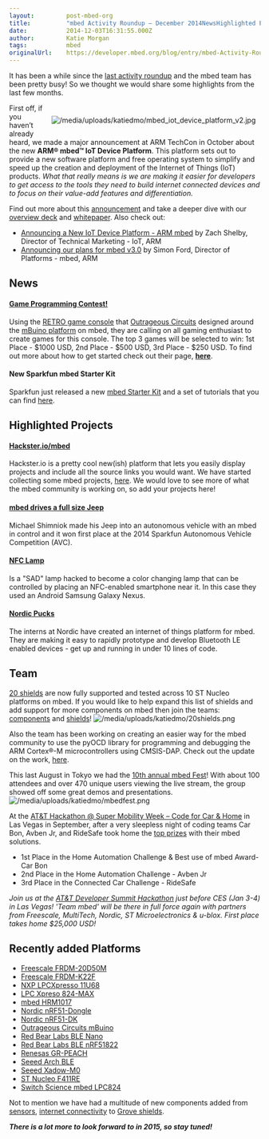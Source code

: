 ```yaml
---
layout:         post-mbed-org
title:          "mbed Activity Roundup – December 2014NewsHighlighted ProjectsTeamRecently added Platforms"
date:           2014-12-03T16:31:55.000Z
author:         Katie Morgan
tags:           mbed
originalUrl:    https://developer.mbed.org/blog/entry/mbed-Activity-Roundup-Dec-2014/
---
```


<p>
  It has been a while since the <a href=
  "https://developer.mbed.org/blog/entry/mbed-Activity-Roundup-April-2014/">
  last activity roundup</a> and the mbed team has been pretty busy!
  So we thought we would share some highlights from the last few
  months.
</p>
<div style="padding: 10px; float:right">
  <p>
    <img src=
    "https://developer.mbed.org/media/uploads/katiedmo/mbed_iot_device_platform_v2.jpg"
    alt="/media/uploads/katiedmo/mbed_iot_device_platform_v2.jpg"
    title=
    "/media/uploads/katiedmo/mbed_iot_device_platform_v2.jpg">
  </p>
</div>
<p>
  First off, if you haven’t already heard, we made a major
  announcement at ARM TechCon in October about the new <strong>ARM®
  mbed™ IoT Device Platform</strong>. This platform sets out to
  provide a new software platform and free operating system to
  simplify and speed up the creation and deployment of the Internet
  of Things (IoT) products. <em>What that really means is we are
  making it easier for developers to get access to the tools they
  need to build internet connected devices and to focus on their
  value-add features and differentiation.</em>
</p>
<p>
  Find out more about this <a href=
  "http://info.arm.com/gC000i800103AX0jS000fr0" rel=
  "nofollow">announcement</a> and take a deeper dive with our
  <a href=
  "http://community.arm.com/groups/internet-of-things/blog/2014/11/03/arm-mbed-overview"
  rel="nofollow">overview deck</a> and <a href=
  "http://info.arm.com/I030jS00800Xij100s0AX00" rel=
  "nofollow">whitepaper</a>. Also check out:
</p>
<ul>
  <li>
    <a href="http://info.arm.com/K0000SA008rD1gj0003i0X0" rel=
    "nofollow">Announcing a New IoT Device Platform - ARM mbed</a>
    by Zach Shelby, Director of Technical Marketing - IoT, ARM
  </li>
  <li>
    <a href="http://info.arm.com/Mi0X0000Sr03j00h800A0E1" rel=
    "nofollow">Announcing our plans for mbed v3.0</a> by Simon
    Ford, Director of Platforms - mbed, ARM
  </li>
</ul>
<h2>
  News
</h2>
<h4>
  <a href="http://www.outrageouscircuits.com/contest" rel=
  "nofollow">Game Programming Contest!</a>
</h4>
<p>
  Using the <a href=
  "http://developer.mbed.org/teams/Outrageous-Circuits/wiki/RETRO_Game_Console">
  RETRO game console</a> that <a href=
  "http://developer.mbed.org/teams/Outrageous-Circuits/">Outrageous
  Circuits</a> designed around the <a href=
  "http://developer.mbed.org/platforms/Outrageous-Circuits-mBuino/">
  mBuino platform</a> on mbed, they are calling on all gaming
  enthusiast to create games for this console. The top 3 games will
  be selected to win: 1st Place - $1000 USD, 2nd Place - $500 USD,
  3rd Place - $250 USD. To find out more about how to get started
  check out their page, <strong><a href=
  "http://www.outrageouscircuits.com/contest" rel=
  "nofollow">here</a></strong>.
</p>
<h4>
  New Sparkfun mbed Starter Kit
</h4>
<p>
  Sparkfun just released a new <a href=
  "https://www.sparkfun.com/products/12968" rel="nofollow">mbed
  Starter Kit</a> and a set of tutorials that you can find <a href=
  "http://sparkfun.com/mbedkit" rel="nofollow">here</a>.
</p>
<h2>
  Highlighted Projects
</h2>
<h4>
  <a href="http://hackster.io/mbed" rel=
  "nofollow">Hackster.io/mbed</a>
</h4>
<p>
  Hackster.io is a pretty cool new(ish) platform that lets you
  easily display projects and include all the source links you
  would want. We have started collecting some mbed projects,
  <a href="http://hackster.io/mbed" rel="nofollow">here</a>. We
  would love to see more of what the mbed community is working on,
  so add your projects here!
</p>
<h4>
  <a href=
  "https://mbed.org/forum/news-announcements/topic/5013/">mbed
  drives a full size Jeep</a>
</h4>
<p>
  Michael Shimniok made his Jeep into an autonomous vehicle with an
  mbed in control and it won first place at the 2014 Sparkfun
  Autonomous Vehicle Competition (AVC).
</p>
<h4>
  <a href="http://developer.mbed.org/cookbook/NFCLamp">NFC Lamp</a>
</h4>
<p>
  Is a "SAD" lamp hacked to become a color changing lamp that can
  be controlled by placing an NFC-enabled smartphone near it. In
  this case they used an Android Samsung Galaxy Nexus.
</p>
<h4>
  <a href=
  "http://developer.mbed.org/teams/Nordic-Pucks/code/Puck/">Nordic
  Pucks</a>
</h4>
<p>
  The interns at Nordic have created an internet of things platform
  for mbed. They are making it easy to rapidly prototype and
  develop Bluetooth LE enabled devices - get up and running in
  under 10 lines of code.
</p>
<h2>
  Team
</h2>
<p>
  <a href=
  "http://developer.mbed.org/blog/entry/20-shields-on-10-st-nucleo-platforms/">
  20 shields</a> are now fully supported and tested across 10 ST
  Nucleo platforms on mbed. If you would like to help expand this
  list of shields and add support for more components on mbed then
  join the teams: <a href=
  "http://developer.mbed.org/teams/components/">components</a> and
  <a href="http://developer.mbed.org/teams/shields/">shields</a>!
  <img src=
  "https://developer.mbed.org/media/uploads/katiedmo/20shields.png"
  alt="/media/uploads/katiedmo/20shields.png" title=
  "/media/uploads/katiedmo/20shields.png">
</p>
<p>
  Also the team has been working on creating an easier way for the
  mbed community to use the pyOCD library for programming and
  debugging the ARM Cortex®-M microcontrollers using CMSIS-DAP.
  Check out the update on the work, <a href=
  "http://developer.mbed.org/blog/entry/pyOCD-Binary-Version/">here</a>.
</p>
<p>
  This last August in Tokyo we had the <a href=
  "http://developer.mbed.org/blog/entry/10th-mbed-fest-summer-2014/">
  10th annual mbed Fest</a>! With about 100 attendees and over 470
  unique users viewing the live stream, the group showed off some
  great demos and presentations. <img src=
  "https://developer.mbed.org/media/uploads/katiedmo/mbedfest.png"
  alt="/media/uploads/katiedmo/mbedfest.png" title=
  "/media/uploads/katiedmo/mbedfest.png">
</p>
<p>
  At the <a href=
  "http://developer.mbed.org/blog/entry/ATT-Code-for-Car-and-home/">
  AT&amp;T Hackathon @ Super Mobility Week – Code for Car &amp;
  Home</a> in Las Vegas in September, after a very sleepless night
  of coding teams Car Bon, Avben Jr, and RideSafe took home the
  <a href=
  "http://developerboards.att.lithium.com/t5/AT-T-Developer-Program-Blogs/Coders-Win-with-Safety-Apps-at-Super-Mobility-Week-Hackathon/ba-p/38857"
  rel="nofollow">top prizes</a> with their mbed solutions.
</p>
<ul>
  <li>1st Place in the Home Automation Challenge &amp; Best use of
  mbed Award- Car Bon
  </li>
  <li>2nd Place in the Home Automation Challenge - Avben Jr
  </li>
  <li>3rd Place in the Connected Car Challenge - RideSafe
  </li>
</ul>
<p>
  <em>Join us at the <a href="https://devsummit.att.com/hackathon"
  rel="nofollow">AT&amp;T Developer Summit Hackathon</a> just
  before CES (Jan 3-4) in Las Vegas! 'Team mbed' will be there in
  full force again with partners from Freescale, MultiTech, Nordic,
  ST Microelectronics &amp; u-blox. First place takes home $25,000
  USD!</em>
</p>
<h2>
  Recently added Platforms
</h2>
<ul>
  <li>
    <a href=
    "http://developer.mbed.org/platforms/FRDM-K20D50M/">Freescale
    FRDM-20D50M</a>
  </li>
  <li>
    <a href=
    "http://developer.mbed.org/platforms/FRDM-K22F/">Freescale
    FRDM-K22F</a>
  </li>
  <li>
    <a href="http://mbed.org/platforms/LPCXpresso11U68/">NXP
    LPCXpresso 11U68</a>
  </li>
  <li>
    <a href=
    "http://developer.mbed.org/platforms/LPCXpresso824-MAX/">LPC
    Xpreso 824-MAX</a>
  </li>
  <li>
    <a href=
    "http://developer.mbed.org/platforms/mbed-HRM1017/">mbed
    HRM1017</a>
  </li>
  <li>
    <a href=
    "http://developer.mbed.org/platforms/Nordic-nRF51-Dongle/">Nordic
    nRF51-Dongle</a>
  </li>
  <li>
    <a href=
    "http://developer.mbed.org/platforms/Nordic-nRF51-DK/">Nordic
    nRF51-DK</a>
  </li>
  <li>
    <a href=
    "http://developer.mbed.org/platforms/Outrageous-Circuits-mBuino/">
    Outrageous Circuits mBuino</a>
  </li>
  <li>
    <a href=
    "http://developer.mbed.org/platforms/RedBearLab-BLE-Nano/">Red
    Bear Labs BLE Nano</a>
  </li>
  <li>
    <a href=
    "http://developer.mbed.org/platforms/RedBearLab-nRF51822/">Red
    Bear Labs BLE nRF51822</a>
  </li>
  <li>
    <a href=
    "http://developer.mbed.org/platforms/Renesas-GR-PEACH/">Renesas
    GR-PEACH</a>
  </li>
  <li>
    <a href=
    "http://developer.mbed.org/platforms/Seeed-Arch-BLE/">Seeed
    Arch BLE</a>
  </li>
  <li>
    <a href=
    "http://developer.mbed.org/platforms/Seeed-Xadow-M0/">Seeed
    Xadow-M0</a>
  </li>
  <li>
    <a href=
    "http://developer.mbed.org/platforms/ST-Nucleo-F411RE/">ST
    Nucleo F411RE</a>
  </li>
  <li>
    <a href=
    "http://developer.mbed.org/platforms/Switch-Science-mbed-LPC824/">
    Switch Science mbed LPC824</a>
  </li>
</ul>
<p>
  Not to mention we have had a multitude of new components added
  from <a href=
  "http://developer.mbed.org/search/?q=sensor&amp;order_by=&amp;selected_facets=obj_type_exact%3AComponent&amp;repo_type">
  sensors</a>, <a href=
  "http://developer.mbed.org/search/?q=internet&amp;order_by=&amp;selected_facets=obj_type_exact%3AComponent&amp;repo_type">
  internet connectivity</a> to <a href=
  "http://developer.mbed.org/search/?q=grove&amp;order_by=&amp;selected_facets=obj_type_exact%3AComponent&amp;repo_type">
  Grove shields</a>.
</p>
<p>
  <strong><em>There is a lot more to look forward to in 2015, so
  stay tuned!</em></strong>
</p>

